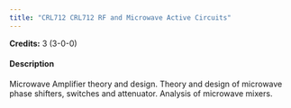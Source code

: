 ```yaml
---
title: "CRL712 CRL712 RF and Microwave Active Circuits"
---
```

**Credits:** 3 (3-0-0)

#### Description
Microwave Amplifier theory and design. Theory and design of microwave phase shifters, switches and attenuator. Analysis of microwave mixers.